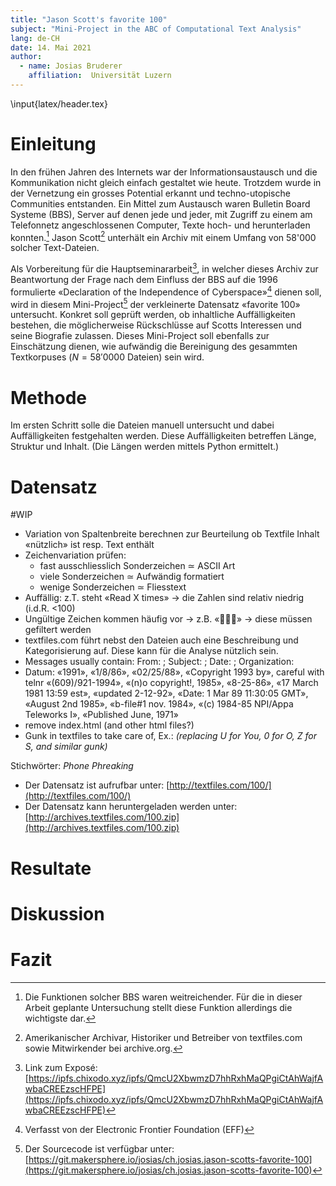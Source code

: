 ```yaml
---
title: "Jason Scott's favorite 100"
subject: "Mini-Project in the ABC of Computational Text Analysis"
lang: de-CH
date: 14. Mai 2021
author:
  - name: Josias Bruderer
    affiliation:  Universität Luzern
---
```


\input{latex/header.tex}

# Einleitung

In den frühen Jahren des Internets war der Informationsaustausch und die Kommunikation nicht gleich einfach gestaltet wie heute. Trotzdem wurde in der Vernetzung ein grosses Potential erkannt und techno-utopische Communities entstanden. Ein Mittel zum Austausch waren Bulletin Board Systeme (BBS), Server auf denen jede und jeder, mit Zugriff zu einem am Telefonnetz angeschlossenen Computer, Texte hoch- und herunterladen konnten.[^1] Jason Scott[^2] unterhält ein Archiv mit einem Umfang von 58'000 solcher Text-Dateien.

Als Vorbereitung für die Hauptseminararbeit[^3], in welcher dieses Archiv zur Beantwortung der Frage nach dem Einfluss der BBS auf die 1996 formulierte «Declaration of the Independence of Cyberspace»[^4] dienen soll, wird in diesem Mini-Project[^5] der verkleinerte Datensatz «favorite 100» untersucht. Konkret soll geprüft werden, ob inhaltliche Auffälligkeiten bestehen, die möglicherweise Rückschlüsse auf Scotts Interessen und seine Biografie zulassen. Dieses Mini-Project soll ebenfalls zur Einschätzung dienen, wie aufwändig die Bereinigung des gesammten Textkorpuses ($N=58'0000$ Dateien) sein wird.

# Methode

Im ersten Schritt solle die Dateien manuell untersucht und dabei Auffälligkeiten festgehalten werden. Diese Auffälligkeiten betreffen Länge, Struktur und Inhalt. (Die Längen werden mittels Python ermittelt.)


# Datensatz

#WIP

* Variation von Spaltenbreite berechnen zur Beurteilung ob Textfile Inhalt «nützlich» ist resp. Text enthält
* Zeichenvariation prüfen: 
    * fast ausschliesslich Sonderzeichen ≃ ASCII Art
    * viele Sonderzeichen ≃ Aufwändig formatiert
    * wenige Sonderzeichen ≃ Fliesstext
* Auffällig: z.T. steht «Read X times» → die Zahlen sind relativ niedrig (i.d.R. <100)
* Ungültige Zeichen kommen häufig vor → z.B. «» → diese müssen gefiltert werden
* textfiles.com führt nebst den Dateien auch eine Beschreibung und Kategorisierung auf. Diese kann für die Analyse nützlich sein.
* Messages usually contain: From: ; Subject: ; Date: ; Organization: 
* Datum: «1991», «1/8/86», «02/25/88», «Copyright 1993 by», careful with telnr «(609)/921-1994», «(n)o copyright!, 1985», «8-25-86», «17 March 1981 13:59 est», «updated 2-12-92», «Date: 1 Mar 89 11:30:05 GMT», «August 2nd 1985», «b-file#1 nov.
1984», «(c) 1984-85 NPI/Appa Teleworks I», «Published       June, 1971»
* remove index.html (and other html files?)
* Gunk in textfiles to take care of, Ex.: _(replacing U for You, 0 for O, Z for S, and similar gunk)_
 
Stichwörter: _Phone Phreaking_

* Der Datensatz ist aufrufbar unter: [http://textfiles.com/100/](http://textfiles.com/100/) 
* Der Datensatz kann heruntergeladen werden unter: [http://archives.textfiles.com/100.zip](http://archives.textfiles.com/100.zip)



# Resultate



# Diskussion



# Fazit


[^1]: Die Funktionen solcher BBS waren weitreichender. Für die in dieser Arbeit geplante Untersuchung stellt diese Funktion allerdings die wichtigste dar.
[^2]: Amerikanischer Archivar, Historiker und Betreiber von textfiles.com sowie Mitwirkender bei archive.org.
[^3]: Link zum Exposé: [https://ipfs.chixodo.xyz/ipfs/QmcU2XbwmzD7hhRxhMaQPgiCtAhWajfAwbaCREEzscHFPE](https://ipfs.chixodo.xyz/ipfs/QmcU2XbwmzD7hhRxhMaQPgiCtAhWajfAwbaCREEzscHFPE)
[^4]: Verfasst von der Electronic Frontier Foundation (EFF)
[^5]: Der Sourcecode ist verfügbar unter: [https://git.makersphere.io/josias/ch.josias.jason-scotts-favorite-100](https://git.makersphere.io/josias/ch.josias.jason-scotts-favorite-100)